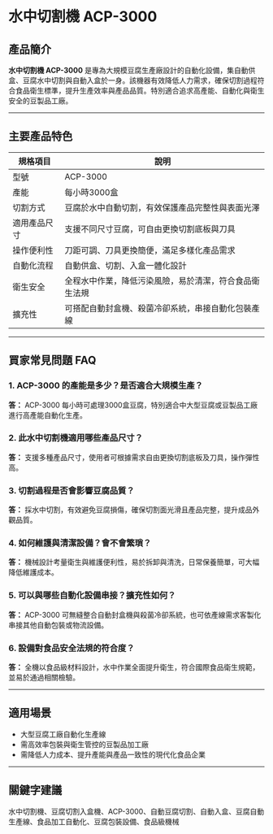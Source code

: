 # 水中切割機 ACP-3000

## 產品簡介

**水中切割機 ACP-3000** 是專為大規模豆腐生產廠設計的自動化設備，集自動供盒、豆腐水中切割與自動入盒於一身。該機器有效降低人力需求，確保切割過程符合食品衛生標準，提升生產效率與產品品質。特別適合追求高產能、自動化與衛生安全的豆製品工廠。

---

## 主要產品特色

| 規格項目 | 說明 |
|---------|------|
| 型號 | ACP-3000 |
| 產能 | 每小時3000盒 |
| 切割方式 | 豆腐於水中自動切割，有效保護產品完整性與表面光澤 |
| 適用產品尺寸 | 支援不同尺寸豆腐，可自由更換切割底板與刀具 |
| 操作便利性 | 刀距可調、刀具更換簡便，滿足多樣化產品需求 |
| 自動化流程 | 自動供盒、切割、入盒一體化設計 |
| 衛生安全 | 全程水中作業，降低污染風險，易於清潔，符合食品衛生法規 |
| 擴充性 | 可搭配自動封盒機、殺菌冷卻系統，串接自動化包裝產線 |

---

## 買家常見問題 FAQ

### 1. ACP-3000 的產能是多少？是否適合大規模生產？
**答：** ACP-3000 每小時可處理3000盒豆腐，特別適合中大型豆腐或豆製品工廠進行高產能自動化生產。

### 2. 此水中切割機適用哪些產品尺寸？
**答：** 支援多種產品尺寸，使用者可根據需求自由更換切割底板及刀具，操作彈性高。

### 3. 切割過程是否會影響豆腐品質？
**答：** 採水中切割，有效避免豆腐損傷，確保切割面光滑且產品完整，提升成品外觀品質。

### 4. 如何維護與清潔設備？會不會繁瑣？
**答：** 機械設計考量衛生與維護便利性，易於拆卸與清洗，日常保養簡單，可大幅降低維護成本。

### 5. 可以與哪些自動化設備串接？擴充性如何？
**答：** ACP-3000 可無縫整合自動封盒機與殺菌冷卻系統，也可依產線需求客製化串接其他自動包裝或物流設備。

### 6. 設備對食品安全法規的符合度？
**答：** 全機以食品級材料設計，水中作業全面提升衛生，符合國際食品衛生規範，並易於通過相關檢驗。

---

## 適用場景

- 大型豆腐工廠自動化生產線
- 需高效率包裝與衛生管控的豆製品加工廠
- 需降低人力成本、提升產能與產品一致性的現代化食品企業

---

## 關鍵字建議

水中切割機、豆腐切割入盒機、ACP-3000、自動豆腐切割、自動入盒、豆腐自動生產線、食品加工自動化、豆腐包裝設備、食品級機械